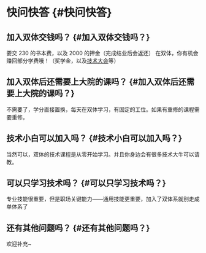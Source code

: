 # 快问快答 {#快问快答}

## 加入双体交钱吗？ {#加入双体交钱吗？}

要交 230 的书本费，以及 2000 的押金（完成结业后会返还）
在双体，你有机会赚回部分学费哦！（奖学金，以及[技术大会](https://mp.weixin.qq.com/s?__biz=MjM5NzY4OTcyMQ==&mid=2653748074&idx=2&sn=ca6bee736d8a5d3337902d846ea24a8e&chksm=bd0e7b7c8a79f26a543c6e59e44c3425aede5380a0201291f0a8baa28fcb2be1671d03b6ccad&scene=126&sessionid=1683039586#rd)等）

## 加入双体后还需要上大院的课吗？ {#加入双体后还需要上大院的课吗？}

不需要了，学分直接置换，每天在双体学习，有固定的工位。如果有重修的课程需要重修。

## 技术小白可以加入吗？ {#技术小白可以加入吗？}

当然可以，双体的技术课程是从零开始学习。并且你身边会有很多技术大牛可以请教。

## 可以只学习技术吗？ {#可以只学习技术吗？}

专业技能很重要，但是职场关键能力——通用技能更重要，加入了双体系就别走成单体系了

## 还有其他问题吗？ {#还有其他问题吗？}

欢迎补充~
